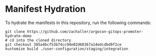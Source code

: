 # Manifest Hydration

To hydrate the manifests in this repository, run the following commands:

```shell
git clone https://github.com/zachaller/argocon-gitops-promoter-hydrate-demo
# cd into the cloned directory
git checkout 385a4bcf53b74cc94e02d68367a14edcdbd9f2ce
kustomize build ./user-configuration/staging/integration
```
